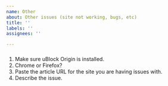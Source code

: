 ```yaml
---
name: Other
about: Other issues (site not working, bugs, etc)
title: ''
labels: ''
assignees: ''

---
```



###
1. Make sure uBlock Origin is installed.
2. Chrome or Firefox?
3. Paste the article URL for the site you are having issues with.
4. Describe the issue.
###
